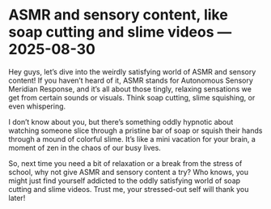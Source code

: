 # ASMR and sensory content, like soap cutting and slime videos — 2025-08-30

Hey guys, let’s dive into the weirdly satisfying world of ASMR and sensory content! If you haven’t heard of it, ASMR stands for Autonomous Sensory Meridian Response, and it’s all about those tingly, relaxing sensations we get from certain sounds or visuals. Think soap cutting, slime squishing, or even whispering.

I don’t know about you, but there’s something oddly hypnotic about watching someone slice through a pristine bar of soap or squish their hands through a mound of colorful slime. It’s like a mini vacation for your brain, a moment of zen in the chaos of our busy lives.

So, next time you need a bit of relaxation or a break from the stress of school, why not give ASMR and sensory content a try? Who knows, you might just find yourself addicted to the oddly satisfying world of soap cutting and slime videos. Trust me, your stressed-out self will thank you later!
